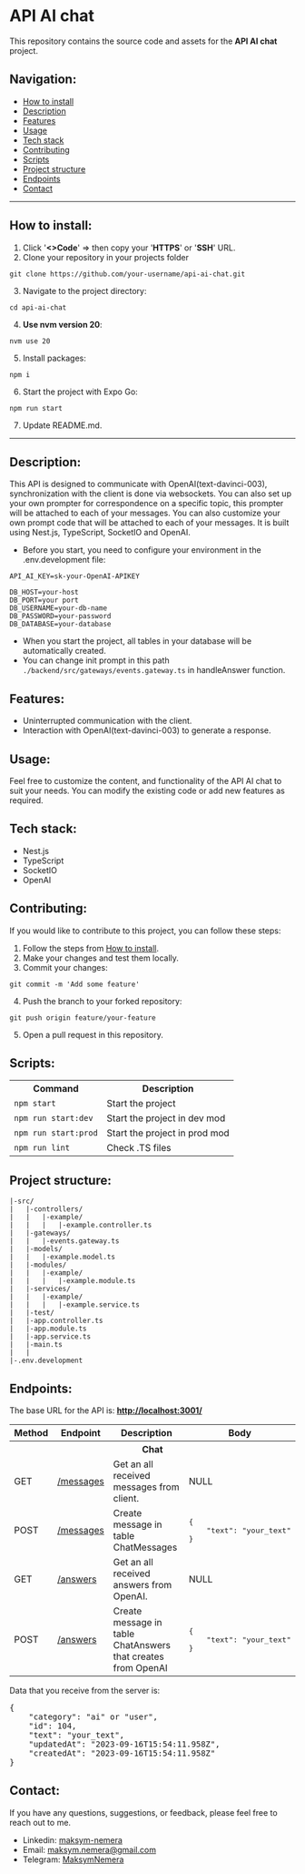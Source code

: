 # API AI chat

This repository contains the source code and assets for the **API AI chat** project.

## Navigation:

- [How to install](#how-to-install)
- [Description](#description)
- [Features](#features)
- [Usage](#usage)
- [Tech stack](#tech-stack)
- [Contributing](#contributing)
- [Scripts](#scripts)
- [Project structure](#project-structure)
- [Endpoints](#endpoints)
- [Contact](#contact)

---

## <a id="how-to-install">How to install:</a>

1. Click '**<>Code**' => then copy your '**HTTPS**' or '**SSH**' URL.
2. Clone your repository in your projects folder

```shell
git clone https://github.com/your-username/api-ai-chat.git
```

3. Navigate to the project directory:

```shell
cd api-ai-chat
```

4. **Use nvm version 20**:

```shell
nvm use 20
```

5. Install packages:

```shell
npm i
```

6. Start the project with Expo Go:

```shell
npm run start
```

7. Update README.md.

---

## <a id="description">Description:</a>

This API is designed to communicate with OpenAI(text-davinci-003), synchronization with the client is done via websockets. You can also set up your own prompter for correspondence on a specific topic, this prompter will be attached to each of your messages. You can also customize your own prompt code that will be attached to each of your messages. It is built using Nest.js, TypeScript, SocketIO and OpenAI.

- Before you start, you need to configure your environment in the .env.development file:

```dotenv
API_AI_KEY=sk-your-OpenAI-APIKEY

DB_HOST=your-host
DB_PORT=your port
DB_USERNAME=your-db-name
DB_PASSWORD=your-password
DB_DATABASE=your-database
```

- When you start the project, all tables in your database will be automatically created.
- You can change init prompt in this path ```./backend/src/gateways/events.gateway.ts``` in handleAnswer function.

## <a id="features">Features:</a>

- Uninterrupted communication with the client.
- Interaction with OpenAI(text-davinci-003) to generate a response.

## <a id="usage">Usage:</a>

Feel free to customize the content, and functionality of the API AI chat to suit your needs. You can modify the existing code or add new features as required.

## <a id="tech-stack">Tech stack:</a>

- Nest.js
- TypeScript
- SocketIO
- OpenAI

## <a id="contributing">Contributing:</a>

If you would like to contribute to this project, you can follow these steps:

1. Follow the steps from [How to install](#how-to-install).
2. Make your changes and test them locally.
3. Commit your changes:

```shell
git commit -m 'Add some feature'
```

4. Push the branch to your forked repository:

```shell
git push origin feature/your-feature
```

5. Open a pull request in this repository.

## <a id="scripts">Scripts:</a>

<table>
    <tr>
        <th>Command</th>
        <th>Description</th>
    </tr>
    <tr>
        <td><code>npm start</code></td>
        <td>Start the project</td>
    </tr>
    <tr>
        <td><code>npm run start:dev</code></td>
        <td>Start the project in dev mod</td>
    </tr>
    <tr>
        <td><code>npm run start:prod</code></td>
        <td>Start the project in prod mod</td>
    </tr>
    <tr>
        <td><code>npm run lint</code></td>
        <td>Check .TS files</td>
    </tr>
</table>

## <a id="project-structure">Project structure:</a>

```
|-src/
|	|-controllers/
|	|	|-example/
|	|	|	|-example.controller.ts
|	|-gateways/
|	|	|-events.gateway.ts
|	|-models/
|	|	|-example.model.ts
|	|-modules/
|	|	|-example/
|	|	|	|-example.module.ts
|	|-services/
|	|	|-example/
|	|	|	|-example.service.ts
|	|-test/
|	|-app.controller.ts
|	|-app.module.ts
|	|-app.service.ts
|	|-main.ts
|	|
|-.env.development
```

## <a id="endpoints">Endpoints:</a>

The base URL for the API is: **[http://localhost:3001/](http://localhost:3001/)**

<table>
    <tr>
        <th>
        	Method
        </th>
        <th>
        	Endpoint
        </th>
        <th>
        	Description
        </th>
        <th>
        	Body
        </th>
    </tr>
    	<tr>
        <th colspan="4">Chat</th>
    	</tr>
    <tr>
        <td>
        	GET
        </td>
        <td>
        	<a href="http://localhost:3001/messages">
        		/messages
          </a>
        </td>
        <td>
        	Get an all received messages from client.
        </td>
        <td>
        	NULL
        </td>
    </tr>
    <tr>
        <td>
        	POST
        </td>
        <td>
          <a href="http://localhost:3001/messages">
          	/messages
          </a>
        </td>
        <td>
        	Create message in table ChatMessages
        </td>
        <td>
          <pre>{
	"text": "your_text"
}          </pre>
        </td>
    </tr>
    <tr>
        <td>
        	GET
        </td>
        <td>
        	<a href="http://localhost:3001/answers">
        		/answers
          </a>
        </td>
        <td>
        	Get an all received answers from OpenAI.
        </td>
        <td>
        	NULL
        </td>
    </tr>
    <tr>
        <td>
        	POST
        </td>
        <td>
          <a href="http://localhost:3001/answers">
          	/answers
          </a>
        </td>
        <td>
        	Create message in table ChatAnswers that creates from OpenAI
        </td>
        <td>
          <pre>{
	"text": "your_text"
}          </pre>
        </td>
    </tr>
</table>

Data that you receive from the server is:

<pre>{
    "category": "ai" or "user",
    "id": 104,
    "text": "your_text",
    "updatedAt": "2023-09-16T15:54:11.958Z",
    "createdAt": "2023-09-16T15:54:11.958Z"
}</pre>

## <a id="contact">Contact:</a>

If you have any questions, suggestions, or feedback, please feel free to reach out to me.

- Linkedin: [maksym-nemera](https://www.linkedin.com/in/maksym-nemera/)
- Email: [maksym.nemera@gmail.com](mailto:maksym.nemera@gmail.com)
- Telegram: [MaksymNemera](https://t.me/MaksymNemera)
